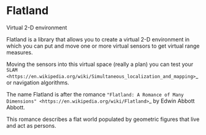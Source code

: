# Flatland
Virtual 2-D environment

Flatland is a library that allows you to create a virtual 2-D environment in
which you can put and move one or more virtual sensors to get virtual range
measures.

Moving the sensors into this virtual space (really a plan) you can test your
`SLAM <https://en.wikipedia.org/wiki/Simultaneous_localization_and_mapping>`_
or navigation algorithms.

The name Flatland is after the romance
`"Flatland: A Romance of Many Dimensions" <https://en.wikipedia.org/wiki/Flatland>`_
by  Edwin Abbott Abbott.

This romance describes a flat world populated by geometric figures that live
and act as persons.
